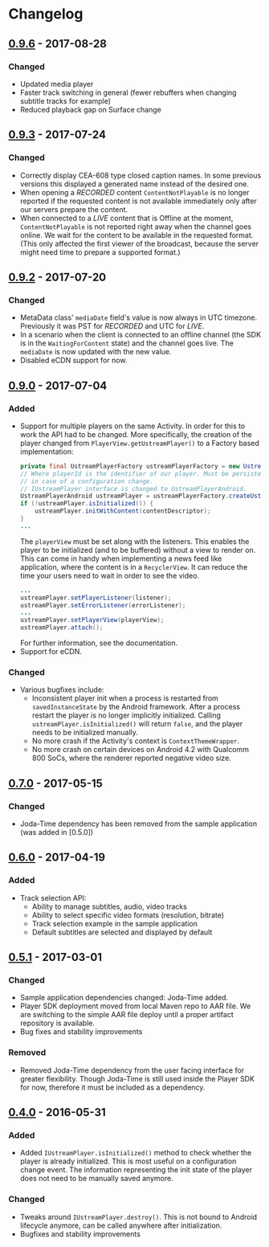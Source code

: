 # Changelog
## [0.9.6] - 2017-08-28
### Changed
- Updated media player
- Faster track switching in general (fewer rebuffers when changing subtitle tracks for example)
- Reduced playback gap on Surface change

## [0.9.3] - 2017-07-24
### Changed
- Correctly display CEA-608 type closed caption names. In some previous versions this displayed a generated name instead of the desired one.
- When opening a *RECORDED* content `ContentNotPlayable` is no longer reported if the requested content is not available immediately only after our servers prepare the content.
- When connected to a *LIVE* content that is Offline at the moment, `ContentNotPlayable` is not reported right away when the channel goes online. 
We wait for the content to be available in the requested format. (This only affected the first viewer of the broadcast, 
because the server might need time to prepare a supported format.)

## [0.9.2] - 2017-07-20
### Changed
- MetaData class' `mediaDate` field's value is now always in UTC timezone. Previously it was PST for *RECORDED* and UTC for *LIVE*.
- In a scenario when the client is connected to an offline channel (the SDK is in the `WaitingForContent` state) and the channel goes live.
    The `mediaDate` is now updated with the new value.
- Disabled eCDN support for now.

## [0.9.0] - 2017-07-04
### Added
- Support for multiple players on the same Activity. In order for this to work the API had to be changed.
    More specifically, the creation of the player changed from `PlayerView.getUstreamPlayer()` to a Factory based implementation:
    ```java
    private final UstreamPlayerFactory ustreamPlayerFactory = new UstreamPlayerFactory(USTREAM_PLAYER_SDK_KEY, context);
    // Where playerId is the identifier of our player. Must be persisted in order to retrieve the same instance 
    // in case of a configuration change.
    // IUstreamPlayer interface is changed to UstreamPlayerAndroid.
    UstreamPlayerAndroid ustreamPlayer = ustreamPlayerFactory.createUstreamPlayer(playerId);
    if (!ustreamPlayer.isInitialized()) {
        ustreamPlayer.initWithContent(contentDescriptor);
    }
    ...
    ```
    The `playerView` must be set along with the listeners.
    This enables the player to be initialized (and to be buffered) without a view to render on.
    This can come in handy when implementing a news feed like application, where the content is in a `RecyclerView`.
    It can reduce the time your users need to wait in order to see the video.
    ```java
    ...
    ustreamPlayer.setPlayerListener(listener);
    ustreamPlayer.setErrorListener(errorListener);
    ...
    ustreamPlayer.setPlayerView(playerView);
    ustreamPlayer.attach();
    ```
    For further information, see the documentation.
- Support for eCDN.

### Changed
- Various bugfixes include:
    - Inconsistent player init when a process is restarted from `savedInstanceState` by the Android framework.
      After a process restart the player is no longer implicitly initialized.
      Calling `ustreamPlayer.isInitialized()` will return `false`, and the player needs to be initialized manually.
    - No more crash if the Activity's context is `ContextThemeWrapper`.
    - No more crash on certain devices on Android 4.2 with Qualcomm 800 SoCs, where the renderer reported negative video size.

## [0.7.0] - 2017-05-15
### Changed
- Joda-Time dependency has been removed from the sample application (was added in [0.5.0])

## [0.6.0] - 2017-04-19
### Added
- Track selection API:
    - Ability to manage subtitles, audio, video tracks
    - Ability to select specific video formats (resolution, bitrate)
	- Track selection example in the sample application
	- Default subtitles are selected and displayed by default

## [0.5.1] - 2017-03-01
### Changed
- Sample application dependencies changed: Joda-Time added.
- Player SDK deployment moved from local Maven repo to AAR file. We are switching to the simple AAR file deploy until
a proper artifact repository is available.
- Bug fixes and stability improvements

### Removed
- Removed Joda-Time dependency from the user facing interface for greater flexibility. Though Joda-Time is still used
inside the Player SDK for now, therefore it must be included as a dependency.

## [0.4.0] - 2016-05-31
### Added
- Added `IUstreamPlayer.isInitialized()` method to check whether the player is already initialized. This is most useful
on a configuration change event. The information representing the init state of the player does not need to be manually
saved anymore.

### Changed
- Tweaks around `IUstreamPlayer.destroy()`. This is not bound to Android lifecycle anymore, can be called anywhere
after initialization.
- Bugfixes and stability improvements

[0.9.6]: ../0.9.0/
[0.9.3]: ../0.9.0/
[0.9.2]: ../0.9.0/
[0.9.0]: ../0.9.0/
[0.7.0]: ../0.7.0/
[0.6.0]: ../0.6.0/
[0.5.1]: ../0.5.0/
[0.4.0]: ../0.4.0/
